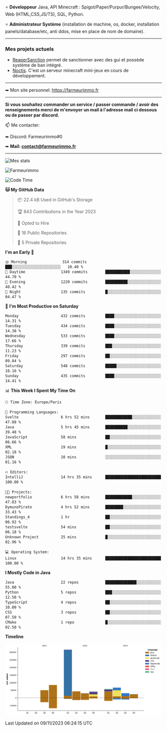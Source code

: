 ⭐ **Développeur** Java, API Minecraft : Spigot/Paper/Purpur/Bungee/Velocity, Web (HTML,CSS,JS/TS), SQL, Python.

⭐ **Administrateur Système** (installation de machine, os, docker, installation panels/database/etc, anti ddos, mise en place de nom de domaine).

---

### Mes projets actuels
- [ReaperSanction](https://www.spigotmc.org/resources/reapersanction.89580/) permet de sanctionner avec des gui et possède système de ban intégré.
- [Noctis](https://discord.gg/ydRurvUJ8U). C'est un serveur minecraft mini-jeux en cours de développement.

---

➥ Mon site personnel: https://farmeurimmo.fr

---

**Si vous souhaitez commander un service / passer commande / avoir des renseignements merci de m'envoyer un mail à l'adresse mail ci dessous ou de passer par discord.**

📫 Me contacter:
 
   ➥ Discord: Farmeurimmo#0
   
   ➥ **Mail: contact@farmeurimmo.fr**

---

![Mes stats](https://github-readme-stats.farmeurimmo.fr/api?username=Farmeurimmo&count_private=true&show_icons=true&theme=radical)

<img src="https://komarev.com/ghpvc/?username=Farmeurimmo" alt="Farmeurimmo" />

<!--START_SECTION:waka-->
![Code Time](http://img.shields.io/badge/Code%20Time-1%2C005%20hrs%2027%20mins-blue)

**🐱 My GitHub Data** 

> 📦 22.4 kB Used in GitHub's Storage 
 > 
> 🏆 843 Contributions in the Year 2023
 > 
> 💼 Opted to Hire
 > 
> 📜 16 Public Repositories 
 > 
> 🔑 5 Private Repositories 
 > 
**I'm an Early 🐤** 

```text
🌞 Morning                314 commits         ███░░░░░░░░░░░░░░░░░░░░░░   10.40 % 
🌆 Daytime                1349 commits        ███████████░░░░░░░░░░░░░░   44.70 % 
🌃 Evening                1220 commits        ██████████░░░░░░░░░░░░░░░   40.42 % 
🌙 Night                  135 commits         █░░░░░░░░░░░░░░░░░░░░░░░░   04.47 % 
```
📅 **I'm Most Productive on Saturday** 

```text
Monday                   432 commits         ████░░░░░░░░░░░░░░░░░░░░░   14.31 % 
Tuesday                  434 commits         ████░░░░░░░░░░░░░░░░░░░░░   14.38 % 
Wednesday                533 commits         ████░░░░░░░░░░░░░░░░░░░░░   17.66 % 
Thursday                 339 commits         ███░░░░░░░░░░░░░░░░░░░░░░   11.23 % 
Friday                   297 commits         ██░░░░░░░░░░░░░░░░░░░░░░░   09.84 % 
Saturday                 548 commits         █████░░░░░░░░░░░░░░░░░░░░   18.16 % 
Sunday                   435 commits         ████░░░░░░░░░░░░░░░░░░░░░   14.41 % 
```


📊 **This Week I Spent My Time On** 

```text
🕑︎ Time Zone: Europe/Paris

💬 Programming Languages: 
Svelte                   6 hrs 52 mins       ████████████░░░░░░░░░░░░░   47.08 % 
Java                     5 hrs 45 mins       ██████████░░░░░░░░░░░░░░░   39.48 % 
JavaScript               58 mins             ██░░░░░░░░░░░░░░░░░░░░░░░   06.66 % 
XML                      19 mins             █░░░░░░░░░░░░░░░░░░░░░░░░   02.18 % 
JSON                     10 mins             ░░░░░░░░░░░░░░░░░░░░░░░░░   01.16 % 

🔥 Editors: 
IntelliJ                 14 hrs 35 mins      █████████████████████████   100.00 % 

🐱‍💻 Projects: 
newportfolio             6 hrs 58 mins       ████████████░░░░░░░░░░░░░   47.83 % 
DymunoPirate             4 hrs 52 mins       ████████░░░░░░░░░░░░░░░░░   33.43 % 
Standings_4              1 hr                ██░░░░░░░░░░░░░░░░░░░░░░░   06.92 % 
testsvelte               54 mins             ██░░░░░░░░░░░░░░░░░░░░░░░   06.18 % 
Unknown Project          25 mins             █░░░░░░░░░░░░░░░░░░░░░░░░   02.96 % 

💻 Operating System: 
Linux                    14 hrs 35 mins      █████████████████████████   100.00 % 
```

**I Mostly Code in Java** 

```text
Java                     22 repos            ██████████████░░░░░░░░░░░   55.00 % 
Python                   5 repos             ███░░░░░░░░░░░░░░░░░░░░░░   12.50 % 
TypeScript               4 repos             ██░░░░░░░░░░░░░░░░░░░░░░░   10.00 % 
CSS                      3 repos             ██░░░░░░░░░░░░░░░░░░░░░░░   07.50 % 
CMake                    1 repo              █░░░░░░░░░░░░░░░░░░░░░░░░   02.50 % 
```



**Timeline**

![Lines of Code chart](https://raw.githubusercontent.com/Farmeurimmo/Farmeurimmo/main/assets/bar_graph.png)


 Last Updated on 09/11/2023 06:24:15 UTC
<!--END_SECTION:waka-->
